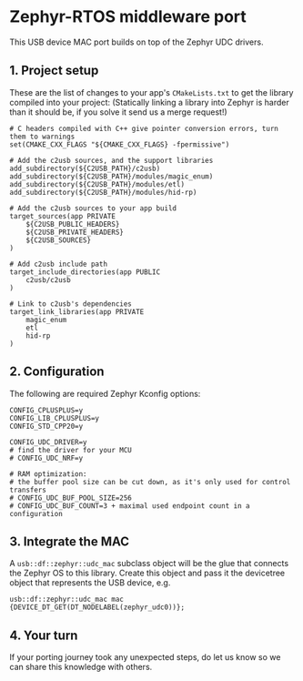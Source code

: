 # Zephyr-RTOS middleware port

This USB device MAC port builds on top of the Zephyr UDC drivers.

## 1. Project setup

These are the list of changes to your app's `CMakeLists.txt`
to get the library compiled into your project:
(Statically linking a library into Zephyr is harder than it should be,
if you solve it send us a merge request!)

```
# C headers compiled with C++ give pointer conversion errors, turn them to warnings
set(CMAKE_CXX_FLAGS "${CMAKE_CXX_FLAGS} -fpermissive")

# Add the c2usb sources, and the support libraries
add_subdirectory(${C2USB_PATH}/c2usb)
add_subdirectory(${C2USB_PATH}/modules/magic_enum)
add_subdirectory(${C2USB_PATH}/modules/etl)
add_subdirectory(${C2USB_PATH}/modules/hid-rp)

# Add the c2usb sources to your app build
target_sources(app PRIVATE
    ${C2USB_PUBLIC_HEADERS}
    ${C2USB_PRIVATE_HEADERS}
    ${C2USB_SOURCES}
)

# Add c2usb include path
target_include_directories(app PUBLIC
    c2usb/c2usb
)

# Link to c2usb's dependencies
target_link_libraries(app PRIVATE
    magic_enum
    etl
    hid-rp
)
```

## 2. Configuration

The following are required Zephyr Kconfig options:
```
CONFIG_CPLUSPLUS=y
CONFIG_LIB_CPLUSPLUS=y
CONFIG_STD_CPP20=y

CONFIG_UDC_DRIVER=y
# find the driver for your MCU
# CONFIG_UDC_NRF=y

# RAM optimization:
# the buffer pool size can be cut down, as it's only used for control transfers
# CONFIG_UDC_BUF_POOL_SIZE=256
# CONFIG_UDC_BUF_COUNT=3 + maximal used endpoint count in a configuration
```

## 3. Integrate the MAC

A `usb::df::zephyr::udc_mac` subclass object will be the glue that connects the Zephyr OS to this library.
Create this object and pass it the devicetree object that represents the USB device, e.g.
```
usb::df::zephyr::udc_mac mac {DEVICE_DT_GET(DT_NODELABEL(zephyr_udc0))};
```

## 4. Your turn

If your porting journey took any unexpected steps, do let us know so we can share this knowledge with others.
